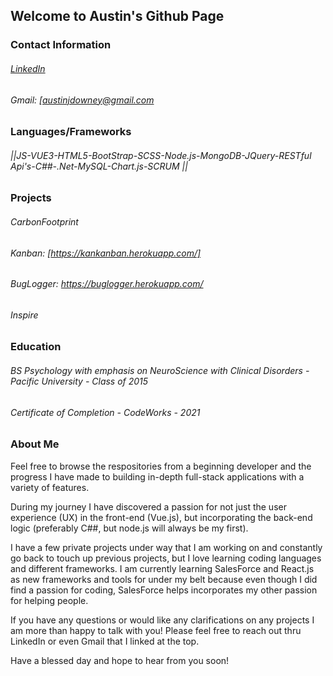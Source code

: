 ## Welcome to Austin's Github Page

### Contact Information
###### [LinkedIn](https://www.linkedin.com/in/austin-downey/)
###### Gmail: [austinjdowney@gmail.com

### Languages/Frameworks

###### ||JS-VUE3-HTML5-BootStrap-SCSS-Node.js-MongoDB-JQuery-RESTful Api's-C##-.Net-MySQL-Chart.js-SCRUM || 

### Projects

###### CarbonFootprint
###### Kanban: [https://kankanban.herokuapp.com/]
###### BugLogger: https://buglogger.herokuapp.com/
###### Inspire

### Education
###### BS Psychology with emphasis on NeuroScience with Clinical Disorders - Pacific University - Class of 2015
###### Certificate of Completion - CodeWorks - 2021
   
### About Me
Feel free to browse the respositories from a beginning developer and the progress I have made to building 
in-depth full-stack applications with a variety of features.

During my journey I have discovered a passion for not just the user experience (UX) in the front-end (Vue.js), 
but incorporating the back-end logic (preferably C##, but node.js will always be my first).

I have a few private projects under way that I am working on and constantly go back to touch up previous projects,
but I love learning coding languages and different frameworks. I am currently learning SalesForce and React.js as new 
frameworks and tools for under my belt because even though I did find a passion for coding, SalesForce helps incorporates
my other passion for helping people.

If you have any questions or would like any clarifications on any projects I am more than happy to talk with you!
Please feel free to reach out thru LinkedIn or even Gmail that I linked at the top.


Have a blessed day and hope to hear from you soon!

